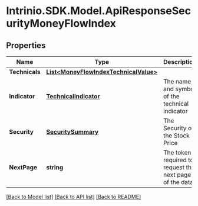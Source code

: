 # Intrinio.SDK.Model.ApiResponseSecurityMoneyFlowIndex
## Properties

Name | Type | Description | Notes
------------ | ------------- | ------------- | -------------
**Technicals** | [**List&lt;MoneyFlowIndexTechnicalValue&gt;**](MoneyFlowIndexTechnicalValue.md) |  | [optional] 
**Indicator** | [**TechnicalIndicator**](TechnicalIndicator.md) | The name and symbol of the technical indicator | [optional] 
**Security** | [**SecuritySummary**](SecuritySummary.md) | The Security of the Stock Price | [optional] 
**NextPage** | **string** | The token required to request the next page of the data | [optional] 

[[Back to Model list]](../README.md#documentation-for-models) [[Back to API list]](../README.md#documentation-for-api-endpoints) [[Back to README]](../README.md)

